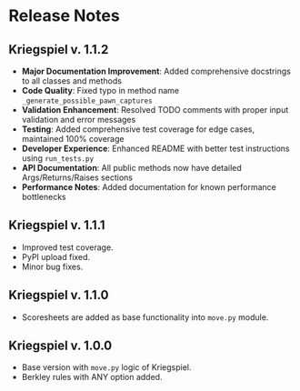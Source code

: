 # Release Notes

## Kriegspiel v. 1.1.2

- **Major Documentation Improvement**: Added comprehensive docstrings to all classes and methods
- **Code Quality**: Fixed typo in method name `_generate_possible_pawn_captures`
- **Validation Enhancement**: Resolved TODO comments with proper input validation and error messages
- **Testing**: Added comprehensive test coverage for edge cases, maintained 100% coverage
- **Developer Experience**: Enhanced README with better test instructions using `run_tests.py`
- **API Documentation**: All public methods now have detailed Args/Returns/Raises sections
- **Performance Notes**: Added documentation for known performance bottlenecks

## Kriegspiel v. 1.1.1

- Improved test coverage.
- PyPI upload fixed.
- Minor bug fixes.

## Kriegspiel v. 1.1.0

- Scoresheets are added as base functionality into `move.py` module.

## Kriegspiel v. 1.0.0

- Base version with `move.py` logic of Kriegspiel.
- Berkley rules with ANY option added.
